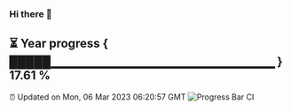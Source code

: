 ### Hi there 👋
⏳ Year progress { █████▁▁▁▁▁▁▁▁▁▁▁▁▁▁▁▁▁▁▁▁▁▁▁▁▁ } 17.61 %
---
⏰ Updated on Mon, 06 Mar 2023 06:20:57 GMT
![Progress Bar CI](https://github.com/liununu/liununu/workflows/Progress%20Bar%20CI/badge.svg)
